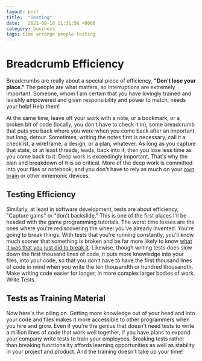 ```yaml
---
layout: post
title:  "Testing"
date:   2021-09-18 11:31:56 +0000
category: business
tags: time arrange people testing
---
```


# Breadcrumb Efficiency
Breadcrumbs are really about a special piece of efficiency, **"Don't lose your place."** The people are what matters, so interruptions are extremely important. Someone, whom I am certain that you have lovingly trained and lavishly empowered and given responsibility and power to match, needs your help! Help them!  

At the same time, leave off your work with a note, or a bookmark, or a broken bit of code (locally, you don't have to check it in), some breadcrumb that puts you back where you were when you come back after an important, but long, detour. Sometimes, writing the notes first is necessary, call it a checklist, a wireframe, a design, or a plan, whatever. As long as you capture that state, or at least threads, leads, back into it, then you lose less time as you come back to it. Deep work is exceedingly important. That's why the plan and breakdown of it is so critical. More of the deep work is committed into your files or notebook, and you don't have to rely as much on your [own brain](https://en.wikipedia.org/wiki/Method_of_loci) or other mnemonic devices.

## Testing Efficiency
Similarly, at least in software development, tests are about efficiency, "Capture gains" or "don't backslide." This is one of the first places I'll be headed with the game programming tutorials. The worst time losses are the ones where you're rediscovering the wheel you've already invented. You're going to break things. With tests that you're running constantly, you'll know much sooner that something is broken and be far more likely to know [what it was that you just did to break it][stc]. Likewise, though writing tests does slow down the first thousand lines of code, it puts more knowledge into your files, into your code, so that you don't have to have the first thousand lines of code in mind when you write the ten thousandth or hundred thousandth. Make writing code easier for longer, in more complex larger bodies of work. Write Tests.  

## Tests as Training Material
Now here's the piling on. Getting more knowledge out of your head and into your code and files makes it more accessible to other programmers when you hire and grow. Even if you're the genius that doesn't need tests to write a million lines of code that work well together, if you have plans to expand your company write tests to train your employees. Breaking tests rather than breaking functionality affords learning opportunities as well as stability in your project and product. And the training doesn't take up your time!  

[stc]: https://martinfowler.com/bliki/SelfTestingCode.html